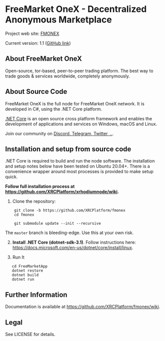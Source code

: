 FreeMarket OneX - Decentralized Anonymous Marketplace
=====================================================

Project web site: [FMONEX](https://fmone.org/)

Current version: 1.1 ([GitHub link](https://github.com/XRCPlatform/fmonex/releases))


## About FreeMarket OneX

Open-source, tor-based, peer-to-peer trading platform. The best way to trade goods & services worldwide, completely anonymously.

## About Source Code

FreeMarket OneX is the full node for FreeMarket OneX network. It is developed in C#, using the .NET Core platform.

[.NET Core](https://dotnet.microsoft.com/en-us/) is an open source cross platform framework and enables the development of applications and services on Windows, macOS and Linux.

Join our community on [Discord, Telegram, Twitter, ..](https://www.xrhodium.org/En/Community).

## Installation and setup from source code

.NET Core is required to build and run the node software. The installation and setup notes below have been tested on Ubuntu 20.04+. There is a convenience wrapper around most processes is provided to make setup quick.

**Follow full installation process at https://github.com/XRCPlatform/xrhodiumnode/wiki.**

 1. Clone the repository:

```
    git clone -b https://github.com/XRCPlatform/fmonex
    cd fmonex
	
	git submodule update --init --recursive
```

The `master` branch is bleeding-edge. Use this at your own risk.

 2. **Install .NET Core (dotnet-sdk-3.1)**. Follow instructions here: 
 https://docs.microsoft.com/en-us/dotnet/core/install/linux.


 3. Run It
 
 ```
    cd FreeMarketApp
    dotnet restore
	dotnet build
	dotnet run
```

## Further Information

Documentation is available at https://github.com/XRCPlatform/fmonex/wiki.

## Legal

See LICENSE for details.
